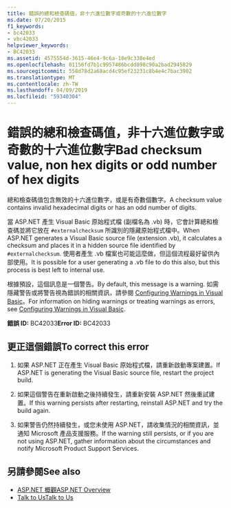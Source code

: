 ```yaml
---
title: 錯誤的總和檢查碼值，非十六進位數字或奇數的十六進位數字
ms.date: 07/20/2015
f1_keywords:
- bc42033
- vbc42033
helpviewer_keywords:
- BC42033
ms.assetid: 4575554d-3615-46e4-9c6a-18e9c338e4ed
ms.openlocfilehash: 81156fd7b1c9957486bcdd898c90a2bad2945829
ms.sourcegitcommit: 558d78d2a68acd4c95ef23231c8b4e4c7bac3902
ms.translationtype: MT
ms.contentlocale: zh-TW
ms.lasthandoff: 04/09/2019
ms.locfileid: "59340304"
---
```

# <a name="bad-checksum-value-non-hex-digits-or-odd-number-of-hex-digits"></a><span data-ttu-id="5cb0a-102">錯誤的總和檢查碼值，非十六進位數字或奇數的十六進位數字</span><span class="sxs-lookup"><span data-stu-id="5cb0a-102">Bad checksum value, non hex digits or odd number of hex digits</span></span>
<span data-ttu-id="5cb0a-103">總和檢查碼值包含無效的十六進位數字，或是有奇數個數字。</span><span class="sxs-lookup"><span data-stu-id="5cb0a-103">A checksum value contains invalid hexadecimal digits or has an odd number of digits.</span></span>  
  
 <span data-ttu-id="5cb0a-104">當 ASP.NET 產生 Visual Basic 原始程式檔 (副檔名為 .vb) 時，它會計算總和檢查碼並將它放在 `#externalchecksum` 所識別的隱藏原始程式檔中。</span><span class="sxs-lookup"><span data-stu-id="5cb0a-104">When ASP.NET generates a Visual Basic source file (extension .vb), it calculates a checksum and places it in a hidden source file identified by `#externalchecksum`.</span></span> <span data-ttu-id="5cb0a-105">使用者產生 .vb 檔案也可能這麼做，但這個流程最好留供內部使用。</span><span class="sxs-lookup"><span data-stu-id="5cb0a-105">It is possible for a user generating a .vb file to do this also, but this process is best left to internal use.</span></span>  
  
 <span data-ttu-id="5cb0a-106">根據預設，這個訊息是一個警告。</span><span class="sxs-lookup"><span data-stu-id="5cb0a-106">By default, this message is a warning.</span></span> <span data-ttu-id="5cb0a-107">如需隱藏警告或將警告視為錯誤的相關資訊，請參閱 [Configuring Warnings in Visual Basic](/visualstudio/ide/configuring-warnings-in-visual-basic)。</span><span class="sxs-lookup"><span data-stu-id="5cb0a-107">For information on hiding warnings or treating warnings as errors, see [Configuring Warnings in Visual Basic](/visualstudio/ide/configuring-warnings-in-visual-basic).</span></span>  
  
 <span data-ttu-id="5cb0a-108">**錯誤 ID:** BC42033</span><span class="sxs-lookup"><span data-stu-id="5cb0a-108">**Error ID:** BC42033</span></span>  
  
## <a name="to-correct-this-error"></a><span data-ttu-id="5cb0a-109">更正這個錯誤</span><span class="sxs-lookup"><span data-stu-id="5cb0a-109">To correct this error</span></span>  
  
1. <span data-ttu-id="5cb0a-110">如果 ASP.NET 正在產生 Visual Basic 原始程式檔，請重新啟動專案建置。</span><span class="sxs-lookup"><span data-stu-id="5cb0a-110">If ASP.NET is generating the Visual Basic source file, restart the project build.</span></span>  
  
2. <span data-ttu-id="5cb0a-111">如果這個警告在重新啟動之後持續發生，請重新安裝 ASP.NET 然後重試建置。</span><span class="sxs-lookup"><span data-stu-id="5cb0a-111">If this warning persists after restarting, reinstall ASP.NET and try the build again.</span></span>  
  
3. <span data-ttu-id="5cb0a-112">如果警告仍然持續發生，或您未使用 ASP.NET，請收集情況的相關資訊，並通知 Microsoft 產品支援服務。</span><span class="sxs-lookup"><span data-stu-id="5cb0a-112">If the warning still persists, or if you are not using ASP.NET, gather information about the circumstances and notify Microsoft Product Support Services.</span></span>  
  
## <a name="see-also"></a><span data-ttu-id="5cb0a-113">另請參閱</span><span class="sxs-lookup"><span data-stu-id="5cb0a-113">See also</span></span>

- [<span data-ttu-id="5cb0a-114">ASP.NET 概觀</span><span class="sxs-lookup"><span data-stu-id="5cb0a-114">ASP.NET Overview</span></span>](/aspnet/overview)
- [<span data-ttu-id="5cb0a-115">Talk to Us</span><span class="sxs-lookup"><span data-stu-id="5cb0a-115">Talk to Us</span></span>](/visualstudio/ide/talk-to-us)
